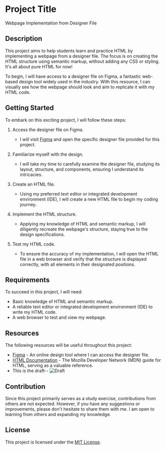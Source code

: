 # Project Title

Webpage Implementation from Designer File

## Description

This project aims to help students learn and practice HTML by implementing a webpage from a designer file. The focus is on creating the HTML structure using semantic markup, without adding any CSS or styling. It's all about pure HTML for now!

To begin, I will have access to a designer file on Figma, a fantastic web-based design tool widely used in the industry. With this resource, I can visually see how the webpage should look and aim to replicate it with my HTML code.

## Getting Started

To embark on this exciting project, I will follow these steps:

1. Access the designer file on Figma.
   - I will visit [Figma]([https://www.figma.com](https://www.figma.com/file/dyYL6Ku4WG7vsdpwvlcJZC/Homepage?type=design&node-id=3558-0&t=n92xrUQnDHqWbVEk-0)) and open the specific designer file provided for this project.

2. Familiarize myself with the design.
   - I will take my time to carefully examine the designer file, studying its layout, structure, and components, ensuring I understand its intricacies.

3. Create an HTML file.
   - Using my preferred text editor or integrated development environment (IDE), I will create a new HTML file to begin my coding journey.

4. Implement the HTML structure.
   - Applying my knowledge of HTML and semantic markup, I will diligently recreate the webpage's structure, staying true to the design specifications.

5. Test my HTML code.
   - To ensure the accuracy of my implementation, I will open the HTML file in a web browser and verify that the structure is displayed correctly, with all elements in their designated positions.

## Requirements

To succeed in this project, I will need:

- Basic knowledge of HTML and semantic markup.
- A reliable text editor or integrated development environment (IDE) to write my HTML code.
- A web browser to test and view my webpage.

## Resources

The following resources will be useful throughout this project:

- [Figma](https://www.figma.com) - An online design tool where I can access the designer file.
- [HTML Documentation](https://developer.mozilla.org/en-US/docs/Web/HTML) - The Mozilla Developer Network (MDN) guide for HTML, serving as a valuable reference.
- This is the draft-- ![Draft](https://s3.amazonaws.com/alu-intranet.hbtn.io/uploads/medias/2021/4/97c8976d2ff5ff1871d7a0815b72773379df6acb.jpg?X-Amz-Algorithm=AWS4-HMAC-SHA256&X-Amz-Credential=AKIARDDGGGOUZTW2RLVB%2F20230531%2Fus-east-1%2Fs3%2Faws4_request&X-Amz-Date=20230531T060156Z&X-Amz-Expires=86400&X-Amz-SignedHeaders=host&X-Amz-Signature=10c0a9877e199ffc4d4c36eebf0a2f7711f77321dae3ae45ada54f0f0a4197d3)

## Contribution

Since this project primarily serves as a study exercise, contributions from others are not expected. However, if you have any suggestions or improvements, please don't hesitate to share them with me. I am open to learning from others and expanding my knowledge.

## License

This project is licensed under the [MIT License](LICENSE).
